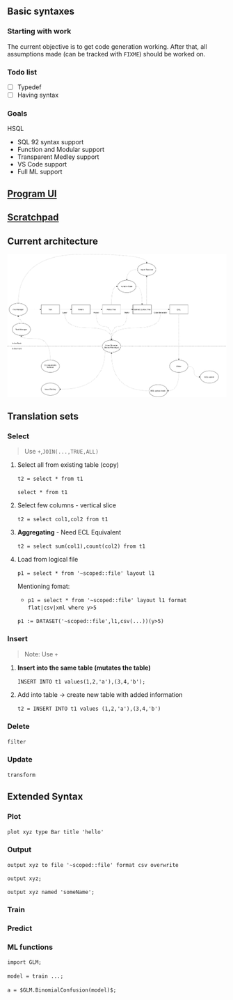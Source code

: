 ## Basic syntaxes

### Starting with work

The current objective is to get code generation working.
After that, all assumptions made (can be tracked with `FIXME`) should be worked on.


### Todo list
- [ ] Typedef
- [ ] Having syntax

### Goals

HSQL
- SQL 92 syntax support
- Function and Modular support
- Transparent Medley support
- VS Code support
- Full ML support

## [Program UI](./programui.md)

## [Scratchpad](./scratchpad.md)

## Current architecture

![Architecture](structure.drawio.png)
## Translation sets
### Select
> Use `+`,`JOIN(...,TRUE,ALL)`
1. Select all from existing table (copy)

    `t2 = select * from t1`

    `select * from t1`

2. Select few columns - vertical slice

    `t2 = select col1,col2 from t1`

3. **Aggregating** - Need ECL Equivalent

    `t2 = select sum(col1),count(col2) from t1`

4. Load from logical file

    `p1 = select * from '~scoped::file' layout l1`

    Mentioning fomat:
    - `p1 = select * from '~scoped::file' layout l1 format flat|csv|xml where y>5`

    `p1 := DATASET('~scoped::file',l1,csv(...))(y>5)`

### Insert

>Note: Use `+`

1. **Insert into the same table (mutates the table)**

    `INSERT INTO t1 values(1,2,'a'),(3,4,'b');`

2. Add into table -> create new table with added information

    `t2 = INSERT INTO t1 values (1,2,'a'),(3,4,'b')`



### Delete

`filter`

### Update

`transform`


## Extended Syntax
### Plot

`plot xyz type Bar title 'hello'`

### Output

`output xyz to file '~scoped::file' format csv overwrite`

`output xyz;`

`output xyz named 'someName';`



### Train


### Predict

### ML functions

```
import GLM;

model = train ...;

a = $GLM.BinomialConfusion(model)$;
```